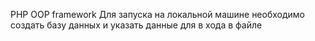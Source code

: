 PHP OOP framework 
Для запуска на локальной машине необходимо создать базу данных и указать данные для в хода в файле 

 
